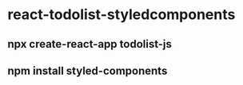 # react-todolist-styledcomponents
## npx create-react-app todolist-js
## npm install styled-components
